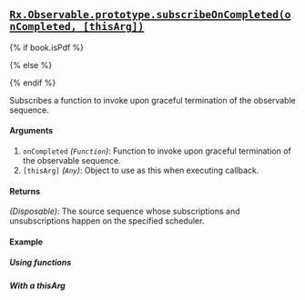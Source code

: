 ## [`Rx.Observable.prototype.subscribeOnCompleted(onCompleted, [thisArg])`](https://github.com/Reactive-Extensions/RxJS/blob/master/src/core/observable.js)

{% if book.isPdf %}



{% else %}



{% endif %}

Subscribes a function to invoke upon graceful termination of the observable sequence.

#### Arguments
1. `onCompleted` *(`Function`)*: Function to invoke upon graceful termination of the observable sequence.
2. `[thisArg]` *(`Any`)*: Object to use as this when executing callback.

#### Returns
*(Disposable)*: The source sequence whose subscriptions and unsubscriptions happen on the specified scheduler.

#### Example

##### Using functions

[](http://jsbin.com/qasimo/1/embed?js,console)

##### With a thisArg

[](http://jsbin.com/qinupu/1/embed?js,console)

